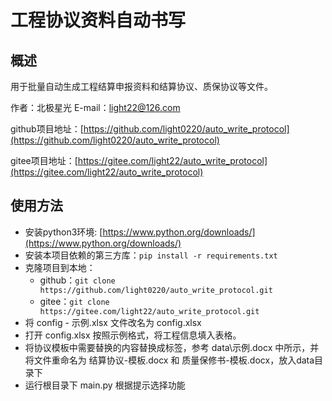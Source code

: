 # 工程协议资料自动书写

## 概述

用于批量自动生成工程结算申报资料和结算协议、质保协议等文件。

作者：北极星光	E-mail：light22@126.com

github项目地址：[https://github.com/light0220/auto_write_protocol](https://github.com/light0220/auto_write_protocol)

gitee项目地址：[https://gitee.com/light22/auto_write_protocol](https://gitee.com/light22/auto_write_protocol)

## 使用方法

+ 安装python3环境: [https://www.python.org/downloads/](https://www.python.org/downloads/)
+ 安装本项目依赖的第三方库：`pip install -r requirements.txt`
+ 克隆项目到本地：
  + github：`git clone https://github.com/light0220/auto_write_protocol.git`
  + gitee：`git clone https://gitee.com/light22/auto_write_protocol.git`
+ 将 config - 示例.xlsx 文件改名为 config.xlsx
+ 打开 config.xlsx 按照示例格式，将工程信息填入表格。
+ 将协议模板中需要替换的内容替换成标签，参考 data\示例.docx 中所示，并将文件重命名为 结算协议-模板.docx 和 质量保修书-模板.docx，放入data目录下
+ 运行根目录下 main.py 根据提示选择功能
